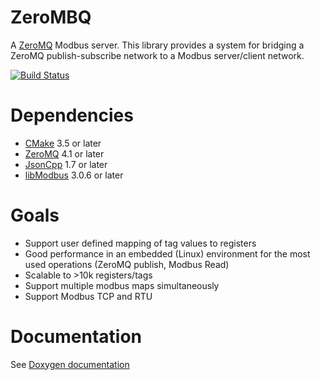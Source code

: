 # ZeroMBQ
A [ZeroMQ](https://github.com/zeromq) Modbus server.  This library provides a system for bridging a ZeroMQ publish-subscribe network to a Modbus server/client network.

[![Build Status](https://travis-ci.org/jconstam/ZeroMBQ.svg?branch=master)](https://travis-ci.org/jconstam/ZeroMBQ)

# Dependencies
* [CMake](https://cmake.org/) 3.5 or later
* [ZeroMQ](http://zeromq.org/) 4.1 or later
* [JsonCpp](https://github.com/open-source-parsers/jsoncpp) 1.7 or later 
* [libModbus](https://libmodbus.org/) 3.0.6 or later

# Goals
* Support user defined mapping of tag values to registers
* Good performance in an embedded (Linux) environment for the most used operations (ZeroMQ publish, Modbus Read)
* Scalable to >10k registers/tags
* Support multiple modbus maps simultaneously
* Support Modbus TCP and RTU

# Documentation
See [Doxygen documentation](https://jconstam.github.io/ZeroMBQDocs/)
